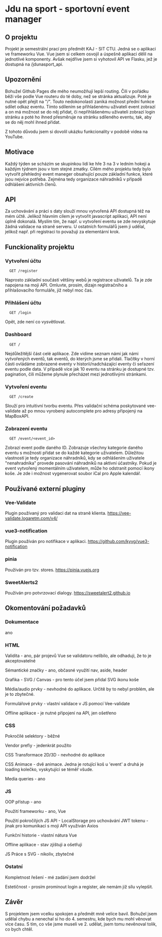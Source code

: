 # Jdu na sport - sportovní event manager

## O projektu
Projekt je semestrální prací pro předmět KAJ - SIT CTU. Jedná se o aplikaci ve frameworku Vue. Vue jsem si celkem osvojil a úspešně aplikaci dělil na jednotlivé komponenty. Avšak nejdříve jsem si vyhotovil API ve Flasku, jež je dostupná na /jdunasport_api.

## Upozornění
Bohužel Github Pages dle mého neumožňují lepší routing. Čili v pořádku běži vše podle Vue routeru do té doby, než se stránka aktualizuje. Poté je nutné opět přejít na "/". Touto nedokonolastí zaniká možnost přední funkce sdílet odkaz eventu. Tímto sdílením se přihlašenému uživateli event zobrazí a on má možnost se do něj přidat, či nepřihlášenému uživateli zobrazí login stránku a poté ho ihned přesměruje na stránku sdíleného eventu, tak, aby se do něj mohl ihned přidat.

Z tohoto důvodu jsem si dovolil ukázku funkcionality v podobě videa na YouTube.

## Motivace
Každý týden se scházím se skupinkou lidí ke hře 3 na 3 v ledním hokeji a každým týdnem jsou v tom stejné zmatky. Cílém mého projektu tedy bylo vytvořit přehledný event maneger obsahující pouze základní funkce, které jsou nejvíce potřeba. Zejména tedy organizace náhradníků v případě odhlášení aktivních členů.

## API
Za uchovávání a práci s daty slouží mnou vytvořená API dostupná též na mém účtě. Jelikož hlavním cílem je vytvořit javascript aplikaci, API není úplně dokonalá. Myslím tím, že např. u vytvoření eventu se zde nevyskytuje žádná validace na straně serveru. U ostatních formulářů jsem ji udělal, jelikož např. při registraci to považuji za elementární krok.

## Funckionality projektu
### Vytvoření účtu
```http
  GET /register
```
Naprosto základní součástí většiny webů je registrace uživatelů. Ta je zde napojena na moji API. Omluvte, prosím, dizajn registračního a přihlašovacího formuláře, již nebyl moc čas.

### Přihlášení účtu
```http
  GET /login
```
Opět, zde není co vysvětlovat.

### Dashboard
```http
  GET /
```
Nejdůležitější část celé aplikace. Zde vidíme seznam námi jak námi vytvořených eventů, tak eventů, do kterých jsme se přidali. Tlačítky v horní části ovládáme zobrazené eventy v historii/nadcházající eventy či seřazení eventu podle data. V případě více jak 10 eventu na stránku je dostupné tzv. pagination, čili můžeme plynule přecházet mezi jednotlivými stránkami.

### Vytvoření eventu
```http
  GET /create
```
Slouží pro intuitivní tvorbu eventu. Přes validační schéma poskytované vee-validate až po mnou vyrobený autocomplete pro adresy připojený na MapBoxAPI.

### Zobrazení eventu
```http
  GET /event/<event_id>
```
Zobrazí event podle daného ID. Zobrazuje všechny kategorie daného eventu s možnosti přidat se do každé kategorie uživatelem. Důležitou vlastností je tedy organizace náhradníků, kdy se odhlášením uživatele "nenahradníka" provede pasování náhradníků na aktivní účastníky. Pokud je event vytvořený momentálním uživatelem, může ho odstranit pomocí ikony koše. Je zde i možnost vygenerovat soubor iCal pro Apple kalendář.

## Používané externí pluginy
### Vee-Validate
Plugin používaný pro validaci dat na straně klienta.
https://vee-validate.logaretm.com/v4/

### vue3-notification
Plugin používán pro notifikace v aplikaci.
https://github.com/kyvg/vue3-notification

### pinia
Používán pro tzv. stores.
https://pinia.vuejs.org

### SweetAlerts2
Používán pro potvrzovací dialogy.
https://sweetalert2.github.io

## Okomentování požadavků
### Dokumentace
ano
### HTML
Validita - ano, pár projevů Vue se validatoru nelíbilo, ale odhaduji, že to je akceptovatelné

Sémantické značky - ano, občasné využití nav, aside, header

Grafika - SVG / Canvas - pro tento účel jsem přidal SVG ikonu koše

Média/audio prvky - nevhodné do aplikace. Určitě by to nebyl problém, ale je to zbytečné.

Formulářové prvky - vlastní validace v JS pomocí Vee-validate

Offline aplikace - je nutné připojení na API, jen ošetřeno

### CSS
Pokročilé selektory - běžné

Vendor prefiy - jedenkrát použito

CSS Transformace 2D/3D - nevhodné do aplikace

CSS Animace - dvě animace. Jedna je rotující koš u 'event' a druhá je loading kolečko, vyskytující se téměř všude.

Media queries - ano
### JS
OOP přístup - ano

Použití frameworku - ano, Vue

Použití pokročilých JS API - LocalStorage pro uchovávání JWT tokenu - jinak pro komunikaci s moji API využiván Axios

Funkční historie - vlastní nátura Vue

Offline aplikace - stav zjištuji a ošetřuji

JS Práce s SVG - nikoliv, zbytečné

### Ostatní
Kompletnost řešení - mé zadání jsem dodržel

Estetičnost - prosím prominout login a register, ale nemám již sílu vylepšit.

## Závěr
S projektem jsem vcelku spokojen a předmět mně velice bavil. Bohužel jsem udělal chybu a nenechal si ho do 4. semestru, kde bych mu mohl věnovat více času. S tím, co vše jsme museli ve 2. udělat, jsem tomu nevěnoval tolik, co bych chtěl.




